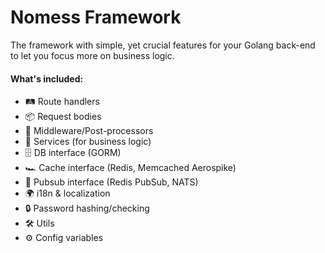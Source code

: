 # Nomess Framework

The framework with simple, yet crucial features for your Golang back-end to let you focus more on business logic.

#### What's included: 
- 🛤️ Route handlers
- 📦 Request bodies
- 🚡 Middleware/Post-processors
- 🏢 Services (for business logic)
- 🗄️ DB interface (GORM)
- 🏎️ Cache interface (Redis, Memcached Aerospike)
- 📢 Pubsub interface (Redis PubSub, NATS)
- 🌍 i18n & localization
- 🔒 Password hashing/checking
- 🛠️ Utils
- ⚙️ Config variables